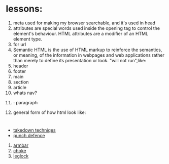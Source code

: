 # lessons:
1. meta used for making my browser searchable, and it's used in head
1. attributes are special words used inside the opening tag to control the element's behaviour. HTML attributes are a modifier of an HTML element type.
1. <a> for url
1. Semantic HTML is the use of HTML markup to reinforce the semantics, or meaning, of the information in webpages and web applications rather than merely to define its presentation or look. "will not run",like:
  1. header
  2. footer
  3. main
  4. section
  5. article
1. whats nav?
1. <p>: paragraph
1. general form of how html look like:
  
<html>
    <head>
<title></title>
<meta>
    </head>
<body>
 

  <h1></h1>
  

  <ul>
      <li><a href="https://www.youtube.com/watch?v=E8a9RGU_Ea0"> takedown techniqes</a></li>
      <li> <a href="https://www.youtube.com/watch?v=TFMWgifW1Wo"> punch defence</a></li>
  </ul>


<ol>
  <li><a href="https://www.youtube.com/watch?v=GshEzcqlUbY"> armbar</a></li>
  <li> <a href="https://www.youtube.com/watch?v=DZ-fmNcJFg4"> choke</a></li>
  <li> <a href="https://www.youtube.com/watch?v=frMCu85_s7E"> leglock</a></li>
</ol>

</body>
    </html>
